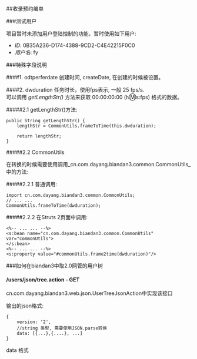 ##收录预约编单

###测试用户

项目暂时未添加用户登陆控制的功能，暂时使用如下用户:

* _ID_: 0B35A236-D174-4388-9CD2-C4E42215F0C0	
* _用户名_: fy

###特殊字段说明

####1. odtperferdate
创建时间, createDate, 在创建的时候被设置。	

####2. dwduration
任务时长，使用fps表示, 一般 25 fps/s.  
可以调用 _getLengthStr()_ 方法来获取 00:00:00:00 (h:m:s:fps) 格式的数据。	

#####2.1 getLengthStr()方法:	
	
	public String getLengthStr() {
		lengthStr = CommonUtils.frameToTime(this.dwduration);

		return lengthStr;
	}	
#####2.2 CommonUtils

在转换的时候需要使用调用_cn.com.dayang.biandan3.common.CommonUtils_中的方法: 

#####2.2.1 普通调用:	

	import cn.com.dayang.biandan3.common.CommonUtils;
	// ... ...
	CommonUtils.frameToTime(dwduration);	
	
#####2.2.2 在Struts 2页面中调用:
	
	<%-- ... ... --%>
	<s:bean name="cn.com.dayang.biandan3.common.CommonUtils" var="commonUtils">
	</s:bean>
	<%-- ... ... --%>
	<s:property value="#commonUtils.frame2time(dwduration)"/>	
	
	
###如何在biandan3中取2.0网管的用户树

#### /users/json/tree.action - GET

cn.com.dayang.biandan3.web.json.UserTreeJsonAction中实现该接口  

输出的json格式:	

	{	
		version: '2',
		//string 类型, 需要使用JSON.parse转换
		data: [{...},{....}, ...] 
	}	
	
data 格式
